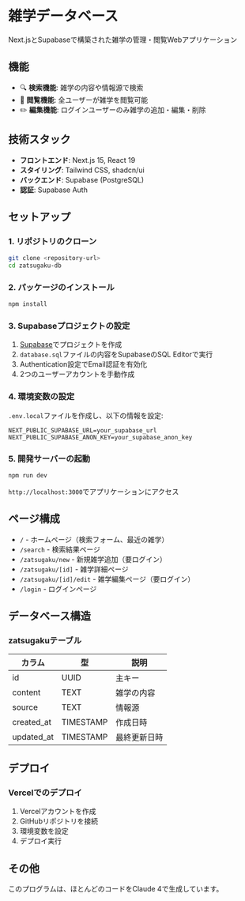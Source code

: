 # 雑学データベース

Next.jsとSupabaseで構築された雑学の管理・閲覧Webアプリケーション

## 機能

- 🔍 **検索機能**: 雑学の内容や情報源で検索
- 📖 **閲覧機能**: 全ユーザーが雑学を閲覧可能
- ✏️ **編集機能**: ログインユーザーのみ雑学の追加・編集・削除

## 技術スタック

- **フロントエンド**: Next.js 15, React 19
- **スタイリング**: Tailwind CSS, shadcn/ui
- **バックエンド**: Supabase (PostgreSQL)
- **認証**: Supabase Auth

## セットアップ

### 1. リポジトリのクローン

```bash
git clone <repository-url>
cd zatsugaku-db
```

### 2. パッケージのインストール

```bash
npm install
```

### 3. Supabaseプロジェクトの設定

1. [Supabase](https://supabase.com)でプロジェクトを作成
2. `database.sql`ファイルの内容をSupabaseのSQL Editorで実行
3. Authentication設定でEmail認証を有効化
4. 2つのユーザーアカウントを手動作成

### 4. 環境変数の設定

`.env.local`ファイルを作成し、以下の情報を設定:

```env
NEXT_PUBLIC_SUPABASE_URL=your_supabase_url
NEXT_PUBLIC_SUPABASE_ANON_KEY=your_supabase_anon_key
```

### 5. 開発サーバーの起動

```bash
npm run dev
```

`http://localhost:3000`でアプリケーションにアクセス

## ページ構成

- `/` - ホームページ（検索フォーム、最近の雑学）
- `/search` - 検索結果ページ
- `/zatsugaku/new` - 新規雑学追加（要ログイン）
- `/zatsugaku/[id]` - 雑学詳細ページ
- `/zatsugaku/[id]/edit` - 雑学編集ページ（要ログイン）
- `/login` - ログインページ

## データベース構造

### zatsugakuテーブル

| カラム | 型 | 説明 |
|--------|------|------|
| id | UUID | 主キー |
| content | TEXT | 雑学の内容 |
| source | TEXT | 情報源 |
| created_at | TIMESTAMP | 作成日時 |
| updated_at | TIMESTAMP | 最終更新日時 |

## デプロイ

### Vercelでのデプロイ

1. Vercelアカウントを作成
2. GitHubリポジトリを接続
3. 環境変数を設定
4. デプロイ実行

## その他
このプログラムは、ほとんどのコードをClaude 4で生成しています。
